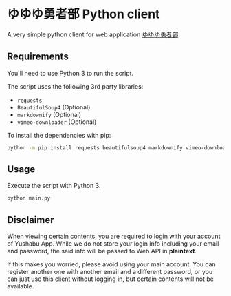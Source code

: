 # ゆゆゆ勇者部 Python client

A very simple python client for web application [ゆゆゆ勇者部](https://c-rayon.com/result/yuyuyu/).

## Requirements

You'll need to use Python 3 to run the script.

The script uses the following 3rd party libraries:
 * `requests`
 * `BeautifulSoup4` (Optional)
 * `markdownify` (Optional)
 * `vimeo-downloader` (Optional)

To install the dependencies with pip:

```sh
python -m pip install requests beautifulsoup4 markdownify vimeo-downloader
```

## Usage

Execute the script with Python 3.

```sh
python main.py
```

## Disclaimer

When viewing certain contents, you are required to login with your account of Yushabu App.
While we do not store your login info including your email and password, the said info will 
be passed to Web API in **plaintext**.

If this makes you worried, please avoid using your main account. You can register another 
one with another email and a different password, or you can just use this client without
logging in, but certain contents will not be available.